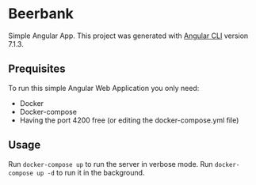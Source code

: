 # Beerbank

Simple Angular App. This project was generated with [Angular CLI](https://github.com/angular/angular-cli) version 7.1.3.

## Prequisites

To run this simple Angular Web Application you only need:

- Docker
- Docker-compose
- Having the port 4200 free (or editing the docker-compose.yml file)

## Usage

Run `docker-compose up` to run the server in verbose mode. Run `docker-compose up -d` to run it in the background.
